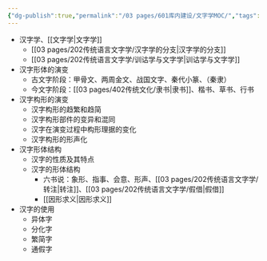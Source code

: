 ```yaml
---
{"dg-publish":true,"permalink":"/03 pages/601库内建设/文字学MOC/","tags":["语言学","目录类"],"created":"2024-11-30T21:48:58.225+08:00","updated":"2025-03-02T19:48:47.624+08:00"}
---
```


- 汉字学、[[文字学\|文字学]]
	- [[03 pages/202传统语言文字学/汉字学的分支\|汉字学的分支]]
	- [[03 pages/202传统语言文字学/训诂学与文字学\|训诂学与文字学]]
- 汉字形体的演变
	- 古文字阶段：甲骨文、两周金文、战国文字、秦代小篆、（秦隶）
	- 今文字阶段：[[03 pages/402传统文化/隶书\|隶书]]、楷书、草书、行书
- 汉字构形的演变
	- 汉字构形的趋繁和趋简
	- 汉字构形部件的变异和混同
	- 汉字在演变过程中构形理据的变化
	- 汉字构形的形声化
- 汉字形体结构
	- 汉字的性质及其特点
	- 汉字的形体结构
		- 六书说：象形、指事、会意、形声、[[03 pages/202传统语言文字学/转注\|转注]]、[[03 pages/202传统语言文字学/假借\|假借]]
		- [[因形求义\|因形求义]]
- 汉字的使用
	- 异体字
	- 分化字
	- 繁简字
	- 通假字